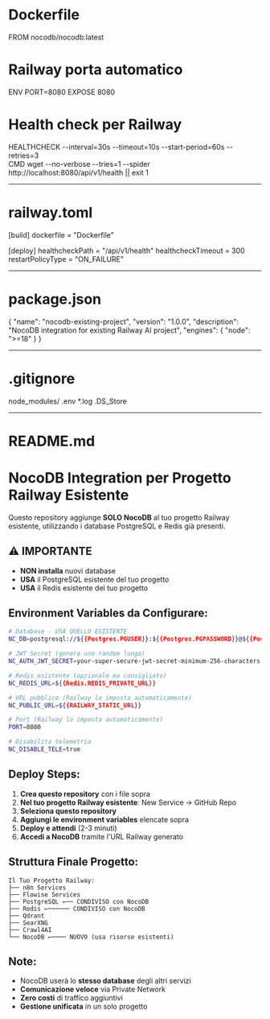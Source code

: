 # Dockerfile
FROM nocodb/nocodb:latest

# Railway porta automatico
ENV PORT=8080
EXPOSE 8080

# Health check per Railway
HEALTHCHECK --interval=30s --timeout=10s --start-period=60s --retries=3 \
  CMD wget --no-verbose --tries=1 --spider http://localhost:8080/api/v1/health || exit 1

---

# railway.toml
[build]
dockerfile = "Dockerfile"

[deploy]
healthcheckPath = "/api/v1/health"
healthcheckTimeout = 300
restartPolicyType = "ON_FAILURE"

---

# package.json
{
  "name": "nocodb-existing-project",
  "version": "1.0.0",
  "description": "NocoDB integration for existing Railway AI project",
  "engines": {
    "node": ">=18"
  }
}

---

# .gitignore
node_modules/
.env
*.log
.DS_Store

---

# README.md
# NocoDB Integration per Progetto Railway Esistente

Questo repository aggiunge **SOLO NocoDB** al tuo progetto Railway esistente, 
utilizzando i database PostgreSQL e Redis già presenti.

## ⚠️ IMPORTANTE
- **NON installa** nuovi database
- **USA** il PostgreSQL esistente del tuo progetto
- **USA** il Redis esistente del tuo progetto

## Environment Variables da Configurare:

```bash
# Database - USA QUELLO ESISTENTE
NC_DB=postgresql://${{Postgres.PGUSER}}:${{Postgres.PGPASSWORD}}@${{Postgres.PGHOST}}:${{Postgres.PGPORT}}/${{Postgres.PGDATABASE}}

# JWT Secret (genera uno random lungo)
NC_AUTH_JWT_SECRET=your-super-secure-jwt-secret-minimum-256-characters

# Redis esistente (opzionale ma consigliato)
NC_REDIS_URL=${{Redis.REDIS_PRIVATE_URL}}

# URL pubblico (Railway lo imposta automaticamente)
NC_PUBLIC_URL=${{RAILWAY_STATIC_URL}}

# Port (Railway lo imposta automaticamente)
PORT=8080

# Disabilita telemetria
NC_DISABLE_TELE=true
```

## Deploy Steps:

1. **Crea questo repository** con i file sopra
2. **Nel tuo progetto Railway esistente**: New Service → GitHub Repo
3. **Seleziona questo repository**
4. **Aggiungi le environment variables** elencate sopra
5. **Deploy e attendi** (2-3 minuti)
6. **Accedi a NocoDB** tramite l'URL Railway generato

## Struttura Finale Progetto:

```
Il Tuo Progetto Railway:
├── n8n Services
├── Flowise Services  
├── PostgreSQL ←── CONDIVISO con NocoDB
├── Redis ←────── CONDIVISO con NocoDB
├── Qdrant
├── SearXNG
├── Crawl4AI
└── NocoDB ←──── NUOVO (usa risorse esistenti)
```

## Note:
- NocoDB userà lo **stesso database** degli altri servizi
- **Comunicazione veloce** via Private Network
- **Zero costi** di traffico aggiuntivi
- **Gestione unificata** in un solo progetto
